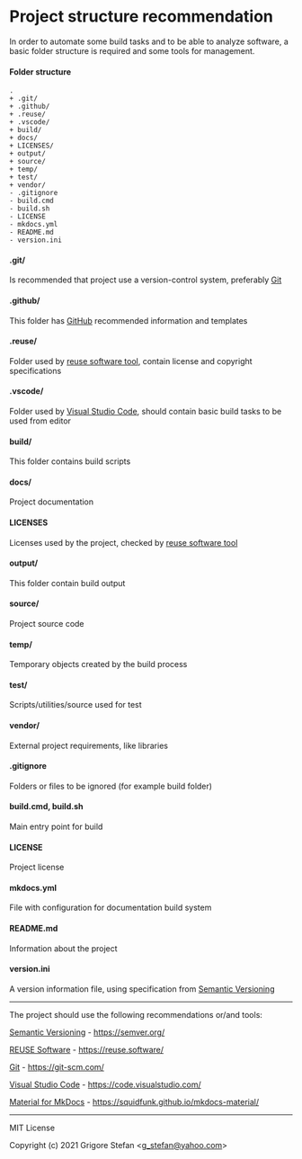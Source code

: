 # Project  structure recommendation

In order to automate some build tasks and to be able to analyze software, a basic folder structure is required and some tools for management.

#### Folder structure

```shell
.
+ .git/
+ .github/
+ .reuse/
+ .vscode/
+ build/
+ docs/
+ LICENSES/
+ output/
+ source/
+ temp/
+ test/
+ vendor/
- .gitignore
- build.cmd
- build.sh
- LICENSE
- mkdocs.yml
- README.md
- version.ini
```

#### .git/

Is recommended that project use a version-control system, preferably [Git](https://git-scm.com/)

#### .github/

This folder has [GitHub](https://github.com/) recommended information and templates

#### .reuse/

Folder used by [reuse software tool](https://reuse.software/), contain license and copyright specifications

#### .vscode/

Folder used by [Visual Studio Code](https://code.visualstudio.com/), should contain basic build tasks to be used from editor

#### build/

This folder contains build scripts

#### docs/

Project documentation

#### LICENSES

Licenses used by the project, checked by [reuse software tool](https://reuse.software/)

#### output/

This folder contain build output

#### source/

Project source code

#### temp/

Temporary objects created by the build process

#### test/

Scripts/utilities/source used for test

#### vendor/

External project requirements, like libraries

#### .gitignore

Folders or files to be ignored (for example build folder)

#### build.cmd, build.sh

Main entry point for build

#### LICENSE

Project license

#### mkdocs.yml

File with configuration for documentation build system

#### README.md

Information about the project

#### version.ini

A version information file, using specification from [Semantic Versioning](https://semver.org/)

---

The project should use the following recommendations or/and tools:

[Semantic Versioning](https://semver.org/) -  https://semver.org/

[REUSE Software](https://reuse.software/) - https://reuse.software/

[Git](https://git-scm.com/) - https://git-scm.com/

[Visual Studio Code](https://code.visualstudio.com/) - https://code.visualstudio.com/

[Material for MkDocs](https://squidfunk.github.io/mkdocs-material/) - https://squidfunk.github.io/mkdocs-material/

---

MIT License

Copyright (c) 2021 Grigore Stefan <<g_stefan@yahoo.com>>


